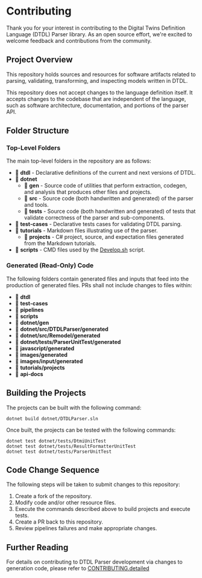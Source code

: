 ﻿# Contributing

Thank you for your interest in contributing to the Digital Twins Definition Language (DTDL) Parser library. As an open source effort, we're excited to welcome feedback and contributions from the community.

## Project Overview

This repository holds sources and resources for software artifacts related to parsing, validating, transforming, and inspecting models written in DTDL.

This repository does not accept changes to the language definition itself.
It accepts changes to the codebase that are independent of the language, such as software architecture, documentation, and portions of the parser API.

## Folder Structure

### Top-Level Folders

The main top-level folders in the repository are as follows:

* :file_folder: **dtdl** - Declarative definitions of the current and next versions of DTDL.
* :open_file_folder: **dotnet**
  * :file_folder: **gen** - Source code of utilities that perform extraction, codegen, and analysis that produces other files and projects.
  * :file_folder: **src** - Source code (both handwritten and generated) of the parser and tools.
  * :file_folder: **tests** - Source code (both handwritten and generated) of tests that validate correctness of the parser and sub-components.
* :file_folder: **test-cases** - Declarative tests cases for validating DTDL parsing.
* :open_file_folder: **tutorials** - Markdown files illustrating use of the parser.
  * :file_folder: **projects** - C# project, source, and expectation files generated from the Markdown tutorials.
* :file_folder: **scripts** - CMD files used by the [Develop.sh](#building-the-projects) script.

### Generated (Read-Only) Code

The following folders contain generated files and inputs that feed into the production of generated files.
PRs shall not include changes to files within:

* :file_folder: **dtdl**
* :file_folder: **test-cases**
* :file_folder: **pipelines**
* :file_folder: **scripts**
* :file_folder: **dotnet/gen**
* :file_folder: **dotnet/src/DTDLParser/generated**
* :file_folder: **dotnet/src/Remodel/generated**
* :file_folder: **dotnet/tests/ParserUnitTest/generated**
* :file_folder: **javascript/generated**
* :file_folder: **images/generated**
* :file_folder: **images/input/generated**
* :file_folder: **tutorials/projects**
* :file_folder: **api-docs**

## Building the Projects

The projects can be built with the following command:

```Console
dotnet build dotnet/DTDLParser.sln
```

Once built, the projects can be tested with the following commands:

```Console
dotnet test dotnet/tests/DtmiUnitTest 
dotnet test dotnet/tests/ResultFormatterUnitTest
dotnet test dotnet/tests/ParserUnitTest
```

## Code Change Sequence

The following steps will be taken to submit changes to this repository:

1. Create a fork of the repository.
1. Modify code and/or other resource files.
1. Execute the commands described above to build projects and execute tests.
1. Create a PR back to this repository.
1. Review pipelines failures and make appropriate changes.

## Further Reading

For details on contributing to DTDL Parser development via changes to generation code, please refer to [CONTRIBUTING.detailed][contributing_detailed]

<!-- LINKS -->
[contributing_detailed]: CONTRIBUTING.detailed.md
